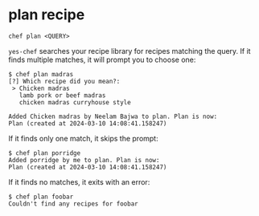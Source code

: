 # plan recipe 

```shell
chef plan <QUERY>
```

`yes-chef` searches your recipe library for recipes matching the query. If it finds multiple matches, it will prompt you to choose one:  

```shell
$ chef plan madras
[?] Which recipe did you mean?: 
 > Chicken madras
   lamb pork or beef madras
   chicken madras curryhouse style

Added Chicken madras by Neelam Bajwa to plan. Plan is now: 
Plan (created at 2024-03-10 14:08:41.158247)
```

If it finds only one match, it skips the prompt: 

```shell
$ chef plan porridge
Added porridge by me to plan. Plan is now: 
Plan (created at 2024-03-10 14:08:41.158247)
```

If it finds no matches, it exits with an error: 


```shell
$ chef plan foobar
Couldn't find any recipes for foobar
```